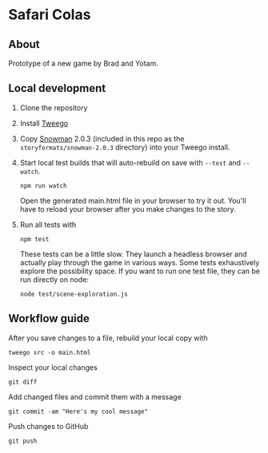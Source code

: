 # Safari Colas

## About

Prototype of a new game by Brad and Yotam.

## Local development

1. Clone the repository
2. Install [Tweego](https://www.motoslave.net/tweego/)
3. Copy [Snowman](https://videlais.github.io/snowman/2/) 2.0.3 (included in this repo as the `storyformats/snowman-2.0.3` directory) into your Tweego install.
4. Start local test builds that will auto-rebuild on save with `--test` and `--watch`.

   ```
   npm run watch
   ```

   Open the generated main.html file in your browser to try it out. You'll have to reload your browser after you make changes to the story.
5. Run all tests with

   ```
   npm test
   ```
   
   These tests can be a little slow. They launch a headless browser and actually play through the game in various ways. Some tests exhaustively explore the possibility space. If you want to run one test file, they can be run directly on node:

   ```
   node test/scene-exploration.js
   ```

## Workflow guide

After you save changes to a file, rebuild your local copy with

```
tweego src -o main.html
```

Inspect your local changes

```
git diff
```

Add changed files and commit them with a message

```
git commit -am "Here's my cool message"
```

Push changes to GitHub

```
git push
```